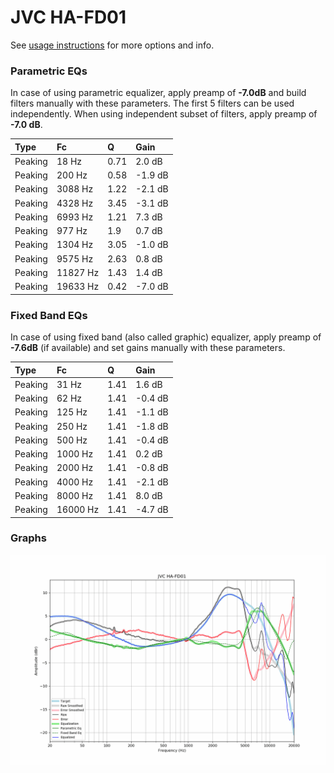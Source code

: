 # JVC HA-FD01
See [usage instructions](https://github.com/jaakkopasanen/AutoEq#usage) for more options and info.

### Parametric EQs
In case of using parametric equalizer, apply preamp of **-7.0dB** and build filters manually
with these parameters. The first 5 filters can be used independently.
When using independent subset of filters, apply preamp of **-7.0 dB**.

| Type    | Fc       |    Q | Gain    |
|:--------|:---------|:-----|:--------|
| Peaking | 18 Hz    | 0.71 | 2.0 dB  |
| Peaking | 200 Hz   | 0.58 | -1.9 dB |
| Peaking | 3088 Hz  | 1.22 | -2.1 dB |
| Peaking | 4328 Hz  | 3.45 | -3.1 dB |
| Peaking | 6993 Hz  | 1.21 | 7.3 dB  |
| Peaking | 977 Hz   | 1.9  | 0.7 dB  |
| Peaking | 1304 Hz  | 3.05 | -1.0 dB |
| Peaking | 9575 Hz  | 2.63 | 0.8 dB  |
| Peaking | 11827 Hz | 1.43 | 1.4 dB  |
| Peaking | 19633 Hz | 0.42 | -7.0 dB |

### Fixed Band EQs
In case of using fixed band (also called graphic) equalizer, apply preamp of **-7.6dB**
(if available) and set gains manually with these parameters.

| Type    | Fc       |    Q | Gain    |
|:--------|:---------|:-----|:--------|
| Peaking | 31 Hz    | 1.41 | 1.6 dB  |
| Peaking | 62 Hz    | 1.41 | -0.4 dB |
| Peaking | 125 Hz   | 1.41 | -1.1 dB |
| Peaking | 250 Hz   | 1.41 | -1.8 dB |
| Peaking | 500 Hz   | 1.41 | -0.4 dB |
| Peaking | 1000 Hz  | 1.41 | 0.2 dB  |
| Peaking | 2000 Hz  | 1.41 | -0.8 dB |
| Peaking | 4000 Hz  | 1.41 | -2.1 dB |
| Peaking | 8000 Hz  | 1.41 | 8.0 dB  |
| Peaking | 16000 Hz | 1.41 | -4.7 dB |

### Graphs
![](./JVC%20HA-FD01.png)